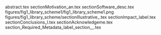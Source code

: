 abstract.tex
sectionMotivation_an.tex
sectionSoftware_desc.tex
figures/fig1_library_scheme1/fig1_library_scheme1.png
figures/fig1_library_scheme/sectionIllustrative_.tex
sectionImpact_label.tex
sectionConclusions_l.tex
sectionAcknowledgeme.tex
section_Required_Metadata_label_section__.tex
